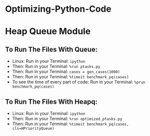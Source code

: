 # Optimizing-Python-Code 
# Heap Queue Module

## To Run The Files With Queue:
* Linux: Run in your Terminal: `ipython`
* Then: Run in your Terminal: `%run ptasks.py`
* Then: Run in your Terminal: `cases = gen_cases(1000)`
* Then: Run in your Terminal: `%timeit benchmark_pq(cases)`
* To see the time of every part of code: Run in your Terminal: `%prun benchmark_pq(cases)`

## To Run The Files With Heapq:
* Linux: Run in your Terminal: `ipython`
* Then: Run in your Terminal: `%run optimized_ptasks.py`
* Then: Run in your Terminal: `%timeit benchmark_pq(cases, cls=HPriorityQueue)`